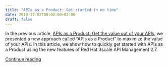 ```yaml
---
title: "APIs as a Product: Get started in no time"
date: 2019-12-02T00:00:00+02:00
draft: false
---
```


In the previous article, [APIs as a Product: Get the value out of your APIs](../apis-as-a-product-get-the-value-out-of-your-apis/), we presented a new approach called “APIs as a Product” to maximize the value of your APIs. In this article, we show how to quickly get started with APIs as a Product using the new features of Red Hat 3scale API Management 2.7.

[Continue reading](https://developers.redhat.com/blog/2019/12/03/apis-as-a-product-get-started-in-no-time/)
